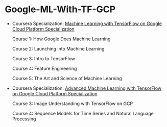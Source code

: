 # Google-ML-With-TF-GCP

- Coursera Specialization: [Machine Learning with TensorFlow on Google Cloud Platform Specialization](https://www.coursera.org/specializations/machine-learning-tensorflow-gcp)

   Course 1: How Google Does Machine Learning

   Course 2: Launching into Machine Learning

   Course 3: Intro to TensorFlow

   Course 4: Feature Engineering

   Course 5: The Art and Science of Machine Learning

- Coursera Specialization: [Advanced Machine Learning with TensorFlow on Google Cloud Platform Specialization](https://www.coursera.org/specializations/advanced-machine-learning-tensorflow-gcp)

   Course 3: Image Understanding with TensorFlow on GCP
   
   Course 4: Sequence Models for Time Series and Natural Language Processing
